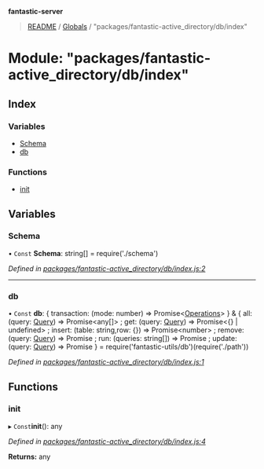 **fantastic-server**

> [README](../README.md) / [Globals](../globals.md) / "packages/fantastic-active_directory/db/index"

# Module: "packages/fantastic-active_directory/db/index"

## Index

### Variables

* [Schema](_packages_fantastic_active_directory_db_index_.md#schema)
* [db](_packages_fantastic_active_directory_db_index_.md#db)

### Functions

* [init](_packages_fantastic_active_directory_db_index_.md#init)

## Variables

### Schema

• `Const` **Schema**: string[] = require('./schema')

*Defined in [packages/fantastic-active_directory/db/index.js:2](https://github.com/besimorhino/project-fantastic/blob/a9b4b41/packages/fantastic-active_directory/db/index.js#L2)*

___

### db

• `Const` **db**: { transaction: (mode: number) => Promise\<[Operations](_packages_fantastic_utils_db_types_d_.md#operations)>  } & { all: (query: [Query](_packages_fantastic_utils_db_types_d_.md#query)) => Promise\<any[]> ; get: (query: [Query](_packages_fantastic_utils_db_types_d_.md#query)) => Promise\<{} \| undefined> ; insert: (table: string,row: {}) => Promise\<number> ; remove: (query: [Query](_packages_fantastic_utils_db_types_d_.md#query)) => Promise ; run: (queries: string[]) => Promise ; update: (query: [Query](_packages_fantastic_utils_db_types_d_.md#query)) => Promise  } = require('fantastic-utils/db')(require('./path'))

*Defined in [packages/fantastic-active_directory/db/index.js:1](https://github.com/besimorhino/project-fantastic/blob/a9b4b41/packages/fantastic-active_directory/db/index.js#L1)*

## Functions

### init

▸ `Const`**init**(): any

*Defined in [packages/fantastic-active_directory/db/index.js:4](https://github.com/besimorhino/project-fantastic/blob/a9b4b41/packages/fantastic-active_directory/db/index.js#L4)*

**Returns:** any
